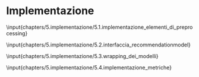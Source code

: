 # Implementazione

\input{chapters/5.implementazione/5.1.implementazione_elementi_di_preprocessing}

\input{chapters/5.implementazione/5.2.interfaccia_recommendationmodel}

\input{chapters/5.implementazione/5.3.wrapping_dei_modelli}

\input{chapters/5.implementazione/5.4.implementazione_metriche}

